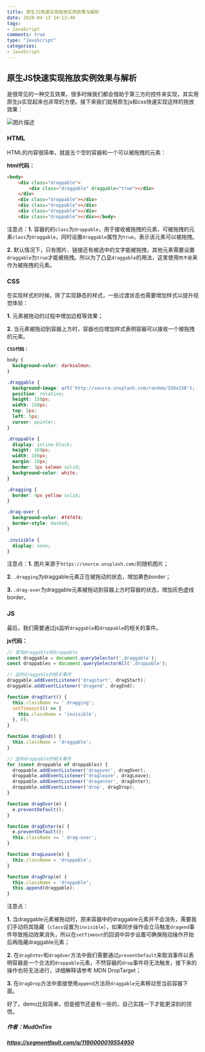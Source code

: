 ```yaml
---
title: 原生JS快速实现拖放实例效果与解析
date: 2020-04-13 14:13:40
tags:
- JavaScript
comments: true
type: "JavaScript"
categories:
- JavaScript
---
```

## 原生JS快速实现拖放实例效果与解析
是很常见的一种交互效果，很多时候我们都会借助于第三方的控件来实现，其实用原生js实现起来也非常的方便。接下来我们就用原生js和css快速实现这样的拖放效果：
<!-- more -->
![图片描述](https://mmbiz.qpic.cn/mmbiz_gif/eXCSRjyNYcZgUyibBZj2IaAkOzh1HPrppsQVbW35ibQ0MoK2iafXRfzEFt1w1r8bJP09Gf1kQWmJEwgibU6PJiaHO9w/640?wx_fmt=gif&tp=webp&wxfrom=5&wx_lazy=1)



### **HTML**

HTML的内容很简单，就是五个空的容器和一个可以被拖拽的元素：

**html代码：**

```html
<body>  
	<div class="droppable">    
		<div class="draggable" draggable="true"></div>  
	</div>  
	<div class="droppable"></div> 
	<div class="droppable"></div>  
	<div class="droppable"></div>  
	<div class="droppable"></div></body>
```

注意点：**1.** 容器的的`class`为`droppable`，用于接收被拖拽的元素，可被拖拽的元素`class`为`draggable`，同时设置`draggable`属性为`true`，表示该元素可以被拖拽。

**2.** 默认情况下，只有图片、链接还有被选中的文字能被拖拽，其他元素需要设置`draggable`为`true`才能被拖拽。所以为了凸显`draggable`的用法，这里使用``而不是``来作为被拖拽的元素。

### **CSS**

在实现样式的时候，除了实现静态的样式，一些过渡状态也需要增加样式以提升视觉体验：

**1.** 元素被拖动的过程中增加边框等效果；

**2.** 当元素被拖动到容器上方时，容器也应增加样式表明容器可以接收一个被拖拽的元素。

**`CSS代码：`**

```css
body {
  background-color: darksalmon;
}

.draggable {
  background-image: url('http://source.unsplash.com/random/150x150');
  position: relative;
  height: 150px;
  width: 150px;
  top: 5px;
  left: 5px;
  cursor: pointer;
}

.droppable {
  display: inline-block;
  height: 160px;
  width: 160px;
  margin: 10px;
  border: 3px salmon solid;
  background-color: white;
}

.dragging {
  border: 4px yellow solid;
}

.drag-over {
  background-color: #f4f4f4;
  border-style: dashed;
}

.invisible {
  display: none;
}
```

注意点：**1.** 图片来源于`https://source.unsplash.com/`的随机图片；

**2.** `.dragging`为draggable元素正在被拖动的状态，增加黄色border；

**3.** `.drag-over`为draggable元素被拖动到容器上方时容器的状态，增加灰色虚线border。

### **JS**

最后，我们需要通过js监听`draggable`和`droppable`的相关的事件。

**js代码：**

```javascript
// 查询draggable和droppable
const draggable = document.querySelector('.draggable');
const droppables = document.querySelectorAll('.droppable');

// 监听draggable的相关事件
draggable.addEventListener('dragstart', dragStart);
draggable.addEventListener('dragend', dragEnd);

function dragStart() {
  this.className += ' dragging';
  setTimeout(() => {
    this.className = 'invisible';
  }, 0);
}

function dragEnd() {
  this.className = 'draggable';
}

// 监听droppable的相关事件
for (const droppable of droppables) {
  droppable.addEventListener('dragover', dragOver);
  droppable.addEventListener('dragleave', dragLeave);
  droppable.addEventListener('dragenter', dragEnter);
  droppable.addEventListener('drop', dragDrop);
}

function dragOver(e) {
  e.preventDefault();
}

function dragEnter(e) {
  e.preventDefault();
  this.className += ' drag-over';
}

function dragLeave(e) {
  this.className = 'droppable';
}

function dragDrop(e) {
  this.className = 'droppable';
  this.append(draggable);
}
```

注意点：

**1.** 当draggable元素被拖动时，原来容器中的draggable元素并不会消失，需要我们手动将其隐藏（`class`设置为`invisible`），如果同步操作会立马触发`dragend`事件导致拖动效果消失，所以在`setTimeout`的回调中异步设置可确保拖动操作开始后再隐藏draggable元素；

**2.** 在`dragEnter`和`dragOver`方法中我们需要通过`preventDefault`来取消事件以表明容器是一个合法的`droppable`元素，不然容器的`drop`事件将无法触发，接下来的操作也将无法进行，详细解释请参考 MDN DropTarget；

**3.** 在`dragDrop`方法中直接使用`append`方法将`draggable`元素移动至当前容器下面。

好了，demo比较简单，但是细节还是有一些的，自己实践一下才能更深刻的领悟。

##### 作者：MudOnTire

##### https://segmentfault.com/a/1190000019554950
